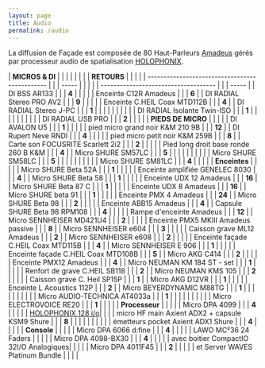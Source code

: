 ```yaml
---
layout: page
title: Audio
permalink: /audio
---
```

La diffusion de Façade est composée de 80 Haut-Parleurs [Amadeus](https://amadeuslab.com) gérés  
par processeur audio de spatialisation [HOLOPHONIX](https://holophonix.xyz).  
  
| **MICROS & DI**                                |  |  |       |  |  |  |  | **RETOURS**                          |  |  |        |
| ---------------------------------------------- |  |  | ----- |  |  |  |  | ------------------------------------ |  |  | -----  |
| DI BSS AR133                                   |  |  | **4** |  |  |  |  | Enceinte C12R Amadeus                |  |  | **6**  |
| DI RADIAL Stereo PRO AV2                       |  |  | **9** |  |  |  |  | Enceinte C.HEIL Coax MTD112B         |  |  | **4**  |
| DI RADIAL Stereo J-PC                          |  |  | **1** |  |  |  |  |                                      |  |  |        |
| DI RADIAL Isolante Twin-ISO                    |  |  | **1** |  |  |  |  |                                      |  |  |        |
| DI RADIAL USB PRO                              |  |  | **2** |  |  |  |  | **PIEDS DE MICRO**                   |  |  |        |
| DI AVALON U5                                   |  |  | **1** |  |  |  |  | pied micro grand noir K&M 210 9B     |  |  | **12** |
| DI Rupert Neve RNDI                            |  |  | **4** |  |  |  |  | pied micro petit noir K&M 259B       |  |  | **8**  |
| Carte son FOCUSRITE Scarlett 2i2               |  |  | **2** |  |  |  |  | Pied long droit base ronde 260 B K&M |  |  | **4**  |
| Micro SHURE SM57LC                             |  |  | **5** |  |  |  |  |                                      |  |  |        |
| Micro SHURE SM58LC                             |  |  | **5** |  |  |  |  |                                      |  |  |        |
| Micro SHURE SM81LC                             |  |  | **4** |  |  |  |  | **Enceintes**                        |  |  |        |
| Micro SHURE Beta 52A                           |  |  | **1** |  |  |  |  | Enceinte amplifiée GENELEC 8030      |  |  | **4**  |
| Micro SHURE Beta 58                            |  |  | **1** |  |  |  |  | Enceinte UDX 12 Amadeus              |  |  | **16** |
| Micro SHURE Beta 87 C                          |  |  | **1** |  |  |  |  | Enceinte UDX 8 Amadeus               |  |  | **16** |
| Micro SHURE beta 91                            |  |  | **1** |  |  |  |  | Enceinte PMX 4 Amadeus               |  |  | **24** |
| Micro SHURE Beta 98                            |  |  | **2** |  |  |  |  | Enceinte ABB15 Amadeus               |  |  | **4**  |
| Capsule SHURE Beta 98 RPM108                   |  |  | **4** |  |  |  |  | Rampe d'enceinte Amadeus             |  |  | **12** |
| Micro SENNHEISER MD421U4                       |  |  | **2** |  |  |  |  | Enceinte PMX5 MKIII Amadeus passive  |  |  | **8**  |
| Micro SENNHEISER e604                          |  |  | **3** |  |  |  |  | Caisson grave ML12 Amadeus           |  |  | **2**  |
| Micro SENNHEISER e608                          |  |  | **2** |  |  |  |  | Enceinte façade C.HEIL Coax MTD115B  |  |  | **4**  |
| Micro SENNHEISER E 906                         |  |  | **1** |  |  |  |  | Enceinte façade C.HEIL Coax MTD108B  |  |  | **5**  |
| Micro AKG C414                                 |  |  | **2** |  |  |  |  | Enceinte PMX12 Amadeus               |  |  | **4**  |
| Micro NEUMAN KM 184 ST - set                   |  |  | **1** |  |  |  |  | Renfort de grave C.HEIL SB118        |  |  | **2**  |
| Micro NEUMAN KMS 105                           |  |  | **2** |  |  |  |  | Caisson grave C. Heil SP15P          |  |  | **1**  |
| Micro AKG D12VR                                |  |  | **1** |  |  |  |  | Enceinte L Acoustics 112P            |  |  | **2**  |
| Micro BEYERDYNAMIC M88TG                       |  |  | **1** |  |  |  |  |                                      |  |  |        |
| Micro AUDIO-TECHNICA AT4033a                   |  |  | **1** |  |  |  |  |                                      |  |  |        |
| Micro ELECTROVOICE RE20                        |  |  | **1** |  |  |  |  | **Processeur**                       |  |  |        |
| Micro DPA 4099                                 |  |  | **4** |  |  |  |  | [HOLOPHONIX 128 i/o](https://holophonix.xyz)|  |        |
| micro HF main Axient ADX2 + capsule KSM9 Shure |  |  | **8** |  |  |  |  |                                      |  |  |        |
| émetteurs pocket Axient ADX1 Shure             |  |  | **4** |  |  |  |  | **Console**                          |  |  |        |
| Micro DPA 6066 d:fine                          |  |  | **4** |  |  |  |  | LAWO MC²36 24 Faders                 |  |  |        |
| Micro DPA 4098-BX30                            |  |  | **4** |  |  |  |  | avec boitier CompactIO 32I/O Analogiques|  |  |        |
| Micro DPA 4011F45                              |  |  | **2** |  |  |  |  | et Server WAVES Platinum Bundle         |  |  |        |
  















